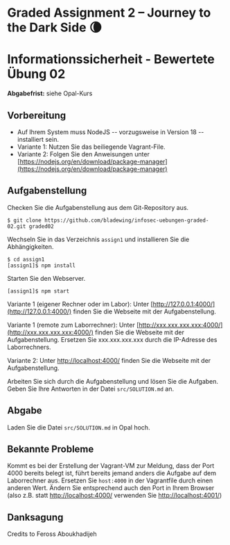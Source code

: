 # Graded Assignment 2 – Journey to the Dark Side 🌘

# Informationssicherheit - Bewertete Übung 02

**Abgabefrist:** siehe Opal-Kurs

## Vorbereitung

- Auf Ihrem System muss NodeJS -- vorzugsweise in Version 18 -- installiert sein.
- Variante 1: Nutzen Sie das beiliegende Vagrant-File.
- Variante 2: Folgen Sie den Anweisungen unter [https://nodejs.org/en/download/package-manager](https://nodejs.org/en/download/package-manager)

## Aufgabenstellung

Checken Sie die Aufgabenstellung aus dem Git-Repository aus.

```console
$ git clone https://github.com/bladewing/infosec-uebungen-graded-02.git graded02
```

Wechseln Sie in das Verzeichnis `assign1` und installieren Sie die Abhängigkeiten.

```console
$ cd assign1
[assign1]$ npm install
```

Starten Sie den Webserver.

```console
[assign1]$ npm start
```

Variante 1 (eigener Rechner oder im Labor): Unter [http://127.0.0.1:4000/](http://127.0.0.1:4000/) finden Sie die Webseite mit der Aufgabenstellung.

Variante 1 (remote zum Laborrechner): Unter [http://xxx.xxx.xxx.xxx:4000/](http://xxx.xxx.xxx.xxx:4000/) finden Sie die Webseite mit der Aufgabenstellung. Ersetzen Sie xxx.xxx.xxx.xxx durch die IP-Adresse des Laborrechners.

Variante 2: Unter [http://localhost:4000/](http://localhost:4000/) finden Sie die Webseite mit der Aufgabenstellung.

Arbeiten Sie sich durch die Aufgabenstellung und lösen Sie die Aufgaben. Geben Sie Ihre Antworten in der Datei `src/SOLUTION.md` an.

## Abgabe

Laden Sie die Datei `src/SOLUTION.md` in Opal hoch.

## Bekannte Probleme

Kommt es bei der Erstellung der Vagrant-VM zur Meldung, dass der Port 4000 bereits belegt ist, führt bereits jemand anders die Aufgabe auf dem Laborrechner aus. Ersetzen Sie ```host:4000``` in der Vagrantfile durch einen anderen Wert. Ändern Sie entsprechend auch den Port in Ihrem Browser (also z.B. statt [http://localhost:4000/](http://localhost:4000/) verwenden Sie [http://localhost:4001/](http://localhost:4000/))

## Danksagung

Credits to Feross Aboukhadijeh
